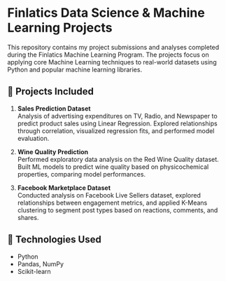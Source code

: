 # Finlatics Data Science & Machine Learning Projects

This repository contains my project submissions and analyses completed during the Finlatics Machine Learning Program. The projects focus on applying core Machine Learning techniques to real-world datasets using Python and popular machine learning libraries.

## 📂 Projects Included

1. **Sales Prediction Dataset**  
   Analysis of advertising expenditures on TV, Radio, and Newspaper to predict product sales using Linear Regression. Explored relationships through correlation, visualized regression fits, and performed model evaluation.

2. **Wine Quality Prediction**  
   Performed exploratory data analysis on the Red Wine Quality dataset. Built ML models to predict wine quality based on physicochemical properties, comparing model performances.

3. **Facebook Marketplace Dataset**  
   Conducted analysis on Facebook Live Sellers dataset, explored relationships between engagement metrics, and applied K-Means clustering to segment post types based on reactions, comments, and shares.

## 🚀 Technologies Used

- Python
- Pandas, NumPy
- Scikit-learn
  

